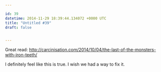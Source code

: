 ```yaml
---

id: 39
datetime: 2014-11-29 18:39:44.134072 +0000 UTC
title: "Untitled #39"
draft: false


---
```


Great read: http://carcinisation.com/2014/10/04/the-last-of-the-monsters-with-iron-teeth/

I definitely feel like this is true. I wish we had a way to fix it.
